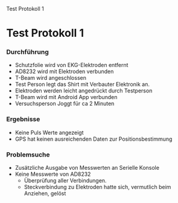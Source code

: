 Test Protokoll 1

# Test Protokoll 1

### Durchführung
- Schutzfolie wird von EKG-Elektroden entfernt
- AD8232 wird mit Elektroden verbunden
- T-Beam wird angeschlossen
- Test Person legt das Shirt mit Verbauter Elektronik an.
- Elektroden werden leicht angedrückt durch Testperson
- T-Beam wird mit Android App verbunden
- Versuchsperson Joggt für ca 2 Minuten

### Ergebnisse
- Keine Puls Werte angezeigt 
- GPS hat keinen ausreichenden Daten zur Positionsbestimmung

### Problemsuche
- Zusätzliche Ausgabe von Messwerten an Serielle Konsole
- Keine Messwerte von AD8232
	- Überprüfung aller Verbindungen.
	- Steckverbindung zu Elektroden hatte sich, vermutlich beim Anziehen, gelöst
